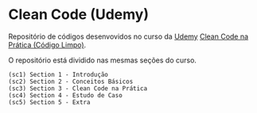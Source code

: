 # Clean Code (Udemy)

Repositório de códigos desenvovidos no curso da [Udemy](https://www.udemy.com/) [Clean Code na Prática (Código Limpo)](https://www.udemy.com/course/clean-code-na-pratica/).

O repositório está dividido nas mesmas seções do curso.

    (sc1) Section 1 - Introdução
    (sc2) Section 2 - Conceitos Básicos
    (sc3) Section 3 - Clean Code na Prática
    (sc4) Section 4 - Estudo de Caso
    (sc5) Section 5 - Extra

